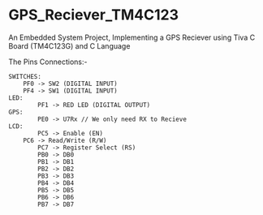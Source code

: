 # GPS_Reciever_TM4C123
An Embedded System Project, Implementing a GPS Reciever using Tiva C Board (TM4C123G) and C Language

The Pins Connections:-

	SWITCHES:
		PF0 -> SW2 (DIGITAL INPUT)
		PF4 -> SW1 (DIGITAL INPUT)
	LED:
    		PF1 -> RED LED (DIGITAL OUTPUT)
	GPS:
    		PE0 -> U7Rx // We only need RX to Recieve
	LCD:
    		PC5 -> Enable (EN) 
		PC6 -> Read/Write (R/W)
	        PC7 -> Register Select (RS) 
	        PB0 -> DB0 
	        PB1 -> DB1 
	        PB2 -> DB2 
	        PB3 -> DB3 
	        PB4 -> DB4 
	        PB5 -> DB5 
	        PB6 -> DB6 
	        PB7 -> DB7 
